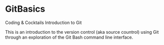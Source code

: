 # GitBasics
Coding &amp; Cocktails Introduction to Git

This is an introduction to the version control (aka source countrol) using Git through an exploration of the Git Bash command line interface.

